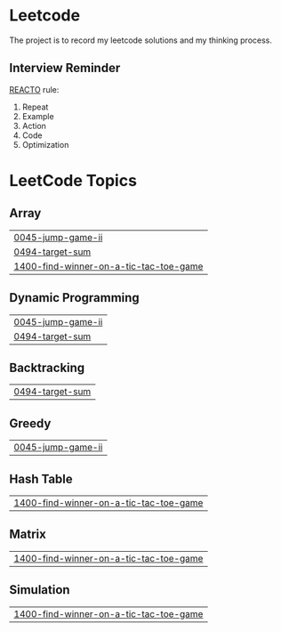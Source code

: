 # Leetcode 
The project is to record my leetcode solutions and my thinking process.

## Interview Reminder
[REACTO](https://www.youtube.com/watch?v=DIR_rxusO8Q) rule:
1. Repeat
2. Example
3. Action
4. Code
5. Optimization
<!---LeetCode Topics Start-->
# LeetCode Topics
## Array
|  |
| ------- |
| [0045-jump-game-ii](https://github.com/shangrex/leetcode/tree/master/0045-jump-game-ii) |
| [0494-target-sum](https://github.com/shangrex/leetcode/tree/master/0494-target-sum) |
| [1400-find-winner-on-a-tic-tac-toe-game](https://github.com/shangrex/leetcode/tree/master/1400-find-winner-on-a-tic-tac-toe-game) |
## Dynamic Programming
|  |
| ------- |
| [0045-jump-game-ii](https://github.com/shangrex/leetcode/tree/master/0045-jump-game-ii) |
| [0494-target-sum](https://github.com/shangrex/leetcode/tree/master/0494-target-sum) |
## Backtracking
|  |
| ------- |
| [0494-target-sum](https://github.com/shangrex/leetcode/tree/master/0494-target-sum) |
## Greedy
|  |
| ------- |
| [0045-jump-game-ii](https://github.com/shangrex/leetcode/tree/master/0045-jump-game-ii) |
## Hash Table
|  |
| ------- |
| [1400-find-winner-on-a-tic-tac-toe-game](https://github.com/shangrex/leetcode/tree/master/1400-find-winner-on-a-tic-tac-toe-game) |
## Matrix
|  |
| ------- |
| [1400-find-winner-on-a-tic-tac-toe-game](https://github.com/shangrex/leetcode/tree/master/1400-find-winner-on-a-tic-tac-toe-game) |
## Simulation
|  |
| ------- |
| [1400-find-winner-on-a-tic-tac-toe-game](https://github.com/shangrex/leetcode/tree/master/1400-find-winner-on-a-tic-tac-toe-game) |
<!---LeetCode Topics End-->